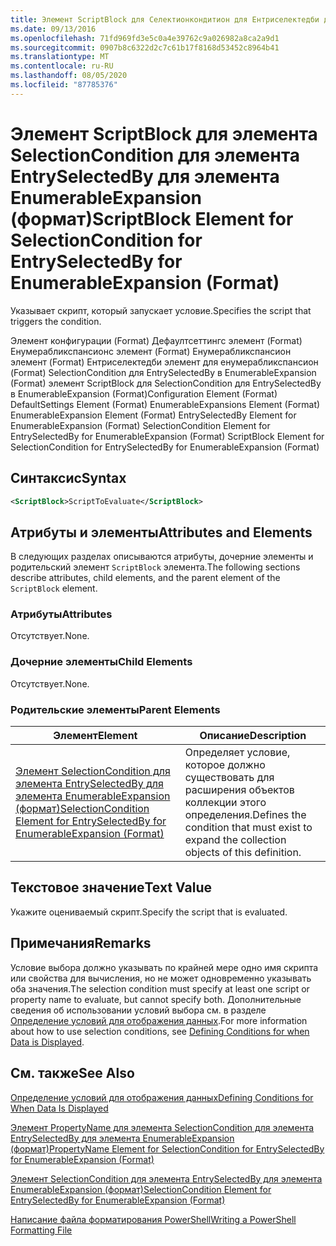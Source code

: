```yaml
---
title: Элемент ScriptBlock для Селектионкондитион для Ентриселектедби для Енумерабликспансион (Format) | Документация Майкрософт
ms.date: 09/13/2016
ms.openlocfilehash: 71fd969fd3e5c0a4e39762c9a026982a8ca2a9d1
ms.sourcegitcommit: 0907b8c6322d2c7c61b17f8168d53452c8964b41
ms.translationtype: MT
ms.contentlocale: ru-RU
ms.lasthandoff: 08/05/2020
ms.locfileid: "87785376"
---
```

# <a name="scriptblock-element-for-selectioncondition-for-entryselectedby-for-enumerableexpansion-format"></a><span data-ttu-id="8afec-102">Элемент ScriptBlock для элемента SelectionCondition для элемента EntrySelectedBy для элемента EnumerableExpansion (формат)</span><span class="sxs-lookup"><span data-stu-id="8afec-102">ScriptBlock Element for SelectionCondition for EntrySelectedBy for EnumerableExpansion (Format)</span></span>

<span data-ttu-id="8afec-103">Указывает скрипт, который запускает условие.</span><span class="sxs-lookup"><span data-stu-id="8afec-103">Specifies the script that triggers the condition.</span></span>

<span data-ttu-id="8afec-104">Элемент конфигурации (Format) Дефаултсеттингс элемент (Format) Енумерабликспансионс элемент (Format) Енумерабликспансион элемент (Format) Ентриселектедби элемент для енумерабликспансион (Format) SelectionCondition для EntrySelectedBy в EnumerableExpansion (Format) элемент ScriptBlock для SelectionCondition для EntrySelectedBy в EnumerableExpansion (Format)</span><span class="sxs-lookup"><span data-stu-id="8afec-104">Configuration Element (Format) DefaultSettings Element (Format) EnumerableExpansions Element (Format) EnumerableExpansion Element (Format) EntrySelectedBy Element for EnumerableExpansion (Format) SelectionCondition Element for EntrySelectedBy for EnumerableExpansion (Format) ScriptBlock Element for SelectionCondition for EntrySelectedBy for EnumerableExpansion (Format)</span></span>

## <a name="syntax"></a><span data-ttu-id="8afec-105">Синтаксис</span><span class="sxs-lookup"><span data-stu-id="8afec-105">Syntax</span></span>

```xml
<ScriptBlock>ScriptToEvaluate</ScriptBlock>
```

## <a name="attributes-and-elements"></a><span data-ttu-id="8afec-106">Атрибуты и элементы</span><span class="sxs-lookup"><span data-stu-id="8afec-106">Attributes and Elements</span></span>

<span data-ttu-id="8afec-107">В следующих разделах описываются атрибуты, дочерние элементы и родительский элемент `ScriptBlock` элемента.</span><span class="sxs-lookup"><span data-stu-id="8afec-107">The following sections describe attributes, child elements, and the parent element of the `ScriptBlock` element.</span></span>

### <a name="attributes"></a><span data-ttu-id="8afec-108">Атрибуты</span><span class="sxs-lookup"><span data-stu-id="8afec-108">Attributes</span></span>

<span data-ttu-id="8afec-109">Отсутствует.</span><span class="sxs-lookup"><span data-stu-id="8afec-109">None.</span></span>

### <a name="child-elements"></a><span data-ttu-id="8afec-110">Дочерние элементы</span><span class="sxs-lookup"><span data-stu-id="8afec-110">Child Elements</span></span>

<span data-ttu-id="8afec-111">Отсутствует.</span><span class="sxs-lookup"><span data-stu-id="8afec-111">None.</span></span>

### <a name="parent-elements"></a><span data-ttu-id="8afec-112">Родительские элементы</span><span class="sxs-lookup"><span data-stu-id="8afec-112">Parent Elements</span></span>

|<span data-ttu-id="8afec-113">Элемент</span><span class="sxs-lookup"><span data-stu-id="8afec-113">Element</span></span>|<span data-ttu-id="8afec-114">Описание</span><span class="sxs-lookup"><span data-stu-id="8afec-114">Description</span></span>|
|-------------|-----------------|
|[<span data-ttu-id="8afec-115">Элемент SelectionCondition для элемента EntrySelectedBy для элемента EnumerableExpansion (формат)</span><span class="sxs-lookup"><span data-stu-id="8afec-115">SelectionCondition Element for EntrySelectedBy for EnumerableExpansion (Format)</span></span>](./selectioncondition-element-for-entryselectedby-for-enumerableexpansion-format.md)|<span data-ttu-id="8afec-116">Определяет условие, которое должно существовать для расширения объектов коллекции этого определения.</span><span class="sxs-lookup"><span data-stu-id="8afec-116">Defines the condition that must exist to expand the collection objects of this definition.</span></span>|

## <a name="text-value"></a><span data-ttu-id="8afec-117">Текстовое значение</span><span class="sxs-lookup"><span data-stu-id="8afec-117">Text Value</span></span>

<span data-ttu-id="8afec-118">Укажите оцениваемый скрипт.</span><span class="sxs-lookup"><span data-stu-id="8afec-118">Specify the script that is evaluated.</span></span>

## <a name="remarks"></a><span data-ttu-id="8afec-119">Примечания</span><span class="sxs-lookup"><span data-stu-id="8afec-119">Remarks</span></span>

<span data-ttu-id="8afec-120">Условие выбора должно указывать по крайней мере одно имя скрипта или свойства для вычисления, но не может одновременно указывать оба значения.</span><span class="sxs-lookup"><span data-stu-id="8afec-120">The selection condition must specify at least one script or property name to evaluate, but cannot specify both.</span></span> <span data-ttu-id="8afec-121">Дополнительные сведения об использовании условий выбора см. в разделе [Определение условий для отображения данных](./defining-conditions-for-displaying-data.md).</span><span class="sxs-lookup"><span data-stu-id="8afec-121">For more information about how to use selection conditions, see [Defining Conditions for when Data is Displayed](./defining-conditions-for-displaying-data.md).</span></span>

## <a name="see-also"></a><span data-ttu-id="8afec-122">См. также</span><span class="sxs-lookup"><span data-stu-id="8afec-122">See Also</span></span>

[<span data-ttu-id="8afec-123">Определение условий для отображения данных</span><span class="sxs-lookup"><span data-stu-id="8afec-123">Defining Conditions for When Data Is Displayed</span></span>](./defining-conditions-for-displaying-data.md)

[<span data-ttu-id="8afec-124">Элемент PropertyName для элемента SelectionCondition для элемента EntrySelectedBy для элемента EnumerableExpansion (формат)</span><span class="sxs-lookup"><span data-stu-id="8afec-124">PropertyName Element for SelectionCondition for EntrySelectedBy for EnumerableExpansion (Format)</span></span>](./propertyname-element-for-selectioncondition-for-entryselectedby-for-enumerableexpansion-format.md)

[<span data-ttu-id="8afec-125">Элемент SelectionCondition для элемента EntrySelectedBy для элемента EnumerableExpansion (формат)</span><span class="sxs-lookup"><span data-stu-id="8afec-125">SelectionCondition Element for EntrySelectedBy for EnumerableExpansion (Format)</span></span>](./selectioncondition-element-for-entryselectedby-for-enumerableexpansion-format.md)

[<span data-ttu-id="8afec-126">Написание файла форматирования PowerShell</span><span class="sxs-lookup"><span data-stu-id="8afec-126">Writing a PowerShell Formatting File</span></span>](./writing-a-powershell-formatting-file.md)
